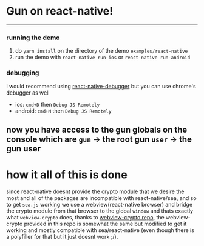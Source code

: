 # Gun on react-native!
---
### running the demo
1. do `yarn install` on the directory of the demo `examples/react-native`
2. run the demo with `react-native run-ios` or `react-native run-android`

### debugging
i would recommend using [react-native-debugger](https://github.com/facebook/react-devtools/tree/master/packages/react-devtools) but you can use chrome's debugger as well

- ios: `cmd+D` then `Debug JS Remotely` 
- android: `cmd+M` then `Debug JS Remotely`

now you have access to the gun globals on the console which are
`gun` -> the root gun
`user` -> the gun user
---
# how it all of this is done
since react-native doesnt provide the crypto module that we desire the most and all of the packages are incompatible with react-native/sea, and so to get `sea.js` working we use a webview(react-native browser) and bridge the crypto module from that browser to the global `window` and thats exactly what `webview-crypto` does, thanks to [webview-crypto repo](https://github.com/saulshanabrook/webview-crypto), the webview-crypto provided in this repo is somewhat the same but modified to get it working and mostly compatible with sea/react-native (even though there is a polyfiller for that but it just doesnt work ;/).